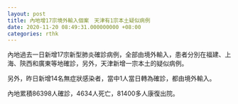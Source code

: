 ```yaml
---
layout: post
title: 內地增17宗境外輸入個案　天津有1宗本土疑似病例
date: 2020-11-20 08:49:31.000000000 +08:00
categories: rthk
---
```


內地過去一日新增17宗新型肺炎確診病例，全部由境外輸入，患者分別在福建、上海、陝西和廣東等地確診，另外，天津新增一宗本土的疑似病例。

另外，昨日新增14名無症狀感染者，當中1人當日轉為確診，都由境外輸入。

內地累積86398人確診，4634人死亡，81400多人康復出院。
